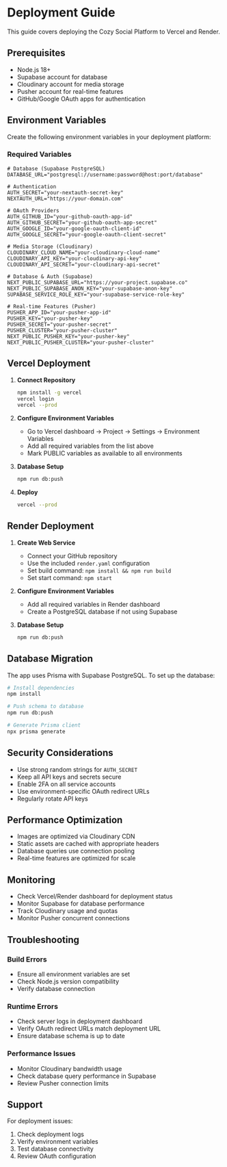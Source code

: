 # Deployment Guide

This guide covers deploying the Cozy Social Platform to Vercel and Render.

## Prerequisites

- Node.js 18+ 
- Supabase account for database
- Cloudinary account for media storage
- Pusher account for real-time features
- GitHub/Google OAuth apps for authentication

## Environment Variables

Create the following environment variables in your deployment platform:

### Required Variables

```env
# Database (Supabase PostgreSQL)
DATABASE_URL="postgresql://username:password@host:port/database"

# Authentication
AUTH_SECRET="your-nextauth-secret-key"
NEXTAUTH_URL="https://your-domain.com"

# OAuth Providers  
AUTH_GITHUB_ID="your-github-oauth-app-id"
AUTH_GITHUB_SECRET="your-github-oauth-app-secret"
AUTH_GOOGLE_ID="your-google-oauth-client-id" 
AUTH_GOOGLE_SECRET="your-google-oauth-client-secret"

# Media Storage (Cloudinary)
CLOUDINARY_CLOUD_NAME="your-cloudinary-cloud-name"
CLOUDINARY_API_KEY="your-cloudinary-api-key"  
CLOUDINARY_API_SECRET="your-cloudinary-api-secret"

# Database & Auth (Supabase)
NEXT_PUBLIC_SUPABASE_URL="https://your-project.supabase.co"
NEXT_PUBLIC_SUPABASE_ANON_KEY="your-supabase-anon-key"
SUPABASE_SERVICE_ROLE_KEY="your-supabase-service-role-key"

# Real-time Features (Pusher)
PUSHER_APP_ID="your-pusher-app-id"
PUSHER_KEY="your-pusher-key"
PUSHER_SECRET="your-pusher-secret"
PUSHER_CLUSTER="your-pusher-cluster"
NEXT_PUBLIC_PUSHER_KEY="your-pusher-key"
NEXT_PUBLIC_PUSHER_CLUSTER="your-pusher-cluster"
```

## Vercel Deployment

1. **Connect Repository**
   ```bash
   npm install -g vercel
   vercel login
   vercel --prod
   ```

2. **Configure Environment Variables**
   - Go to Vercel dashboard → Project → Settings → Environment Variables
   - Add all required variables from the list above
   - Mark PUBLIC variables as available to all environments

3. **Database Setup**
   ```bash
   npm run db:push
   ```

4. **Deploy**
   ```bash
   vercel --prod
   ```

## Render Deployment

1. **Create Web Service**
   - Connect your GitHub repository
   - Use the included `render.yaml` configuration
   - Set build command: `npm install && npm run build`
   - Set start command: `npm start`

2. **Configure Environment Variables**
   - Add all required variables in Render dashboard
   - Create a PostgreSQL database if not using Supabase

3. **Database Setup**
   ```bash
   npm run db:push
   ```

## Database Migration

The app uses Prisma with Supabase PostgreSQL. To set up the database:

```bash
# Install dependencies
npm install

# Push schema to database
npm run db:push

# Generate Prisma client
npx prisma generate
```

## Security Considerations

- Use strong random strings for `AUTH_SECRET`
- Keep all API keys and secrets secure
- Enable 2FA on all service accounts
- Use environment-specific OAuth redirect URLs
- Regularly rotate API keys

## Performance Optimization

- Images are optimized via Cloudinary CDN
- Static assets are cached with appropriate headers
- Database queries use connection pooling
- Real-time features are optimized for scale

## Monitoring

- Check Vercel/Render dashboard for deployment status
- Monitor Supabase for database performance
- Track Cloudinary usage and quotas
- Monitor Pusher concurrent connections

## Troubleshooting

### Build Errors
- Ensure all environment variables are set
- Check Node.js version compatibility
- Verify database connection

### Runtime Errors  
- Check server logs in deployment dashboard
- Verify OAuth redirect URLs match deployment URL
- Ensure database schema is up to date

### Performance Issues
- Monitor Cloudinary bandwidth usage
- Check database query performance in Supabase
- Review Pusher connection limits

## Support

For deployment issues:
1. Check deployment logs
2. Verify environment variables
3. Test database connectivity
4. Review OAuth configuration